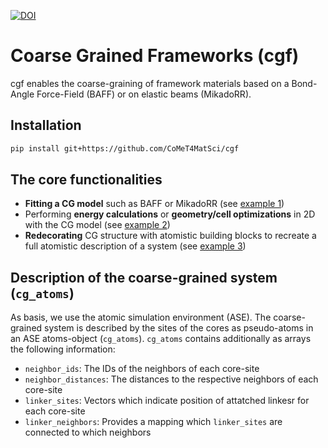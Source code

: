 [![DOI](https://zenodo.org/badge/DOI/10.5281/zenodo.15075281.svg)](https://doi.org/10.5281/zenodo.15075281)

# Coarse Grained Frameworks (cgf)

cgf enables the coarse-graining of framework materials based on a Bond-Angle Force-Field (BAFF) or on elastic beams (MikadoRR).

## Installation
```sh
pip install git+https://github.com/CoMeT4MatSci/cgf
```

## The core functionalities
- **Fitting a CG model** such as BAFF or MikadoRR (see [example 1](examples/example1/example1.ipynb))
- Performing **energy calculations** or **geometry/cell optimizations** in 2D with the CG model (see [example 2](examples/example2/example2.ipynb))
- **Redecorating** CG structure with atomistic building blocks to recreate a full atomistic description of a system (see [example 3](examples/example3/example3.ipynb))

## Description of the coarse-grained system (`cg_atoms`)
As basis, we use the atomic simulation environment (ASE). The coarse-grained system is described by the sites of the cores as pseudo-atoms in an ASE atoms-object (`cg_atoms`).
`cg_atoms` contains additionally as arrays the following information:
- `neighbor_ids`: The IDs of the neighbors of each core-site
- `neighbor_distances`:  The distances to the respective neighbors of each core-site
- `linker_sites`: Vectors which indicate position of attatched linkesr for each core-site
- `linker_neighbors`: Provides a mapping which `linker_sites` are connected to which neighbors
